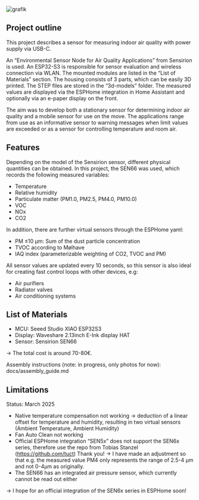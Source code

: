 ![grafik](https://github.com/user-attachments/assets/82169074-73bb-45dd-b71f-ec78967328a5)

## Project outline
This project describes a sensor for measuring indoor air quality with power supply via USB-C.

An “Environmental Sensor Node for Air Quality Applications” from Sensirion is used. An ESP32-S3 is responsible for sensor evaluation and wireless connection via WLAN. The mounted modules are listed in the “List of Materials” section.
The housing consists of 3 parts, which can be easily 3D printed. The STEP files are stored in the “3d-models” folder.
The measured values are displayed via the ESPHome integration in Home Assistant and optionally via an e-paper display on the front.

The aim was to develop both a stationary sensor for determining indoor air quality and a mobile sensor for use on the move. The applications range from use as an informative sensor to warning messages when limit values are exceeded or as a sensor for controlling temperature and room air.

## Features
Depending on the model of the Sensirion sensor, different physical quantities can be obtained.
In this project, the SEN66 was used, which records the following measured variables:
- Temperature
- Relative humidity
- Particulate matter (PM1.0, PM2.5, PM4.0, PM10.0)
- VOC
- NOx
- CO2

In addition, there are further virtual sensors through the ESPHome yaml:
- PM ≤10 µm: Sum of the dust particle concentration
- TVOC according to Mølhave
- IAQ index (parameterizable weighting of CO2, TVOC and PM)

All sensor values are updated every 10 seconds, so this sensor is also ideal for creating fast control loops with other devices, e.g:
- Air purifiers
- Radiator valves
- Air conditioning systems

## List of Materials
- MCU:      Seeed Studio XIAO ESP32S3
- Display:  Waveshare 2.13inch E-Ink display HAT
- Sensor:   Sensirion SEN66

-> The total cost is around 70-80€.

Assembly instructions (note: in progress, only photos for now): docs/assembly_guide.md

## Limitations
Status: March 2025
- Native temperature compensation not working -> deduction of a linear offset for temperature and humidity, resulting in two virtual sensors (Ambient Temperature, Ambient Humidity)
- Fan Auto Clean not working
- Official ESPHome integration “SEN5x” does not support the SEN6x series, therefore use the repo from Tobias Stanzel (https://github.com/tuct) Thank you!
-> I have made an adjustment so that e.g. the measured value PM4 only represents the range of 2.5-4 µm and not 0-4µm as originally.
- The SEN66 has an integrated air pressure sensor, which currently cannot be read out either

-> I hope for an official integration of the SEN6x series in ESPHome soon!
